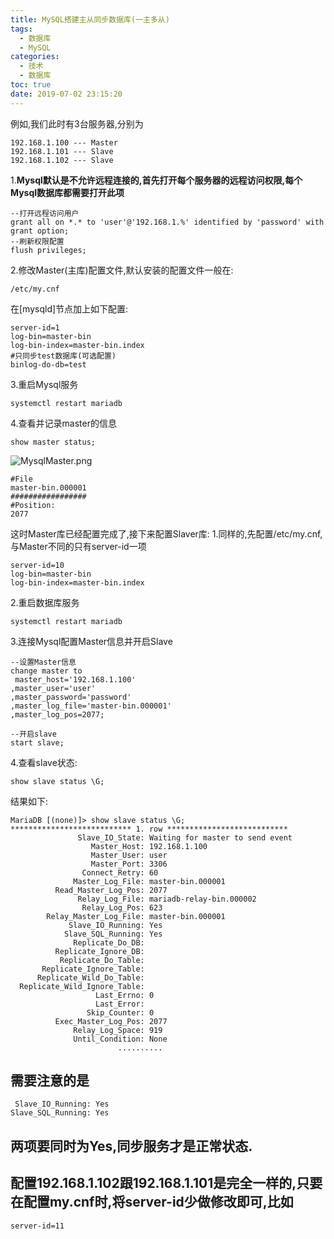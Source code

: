 ```yaml
---
title: MySQL搭建主从同步数据库(一主多从)
tags:
  - 数据库
  - MySQL
categories:
  - 技术
  - 数据库
toc: true
date: 2019-07-02 23:15:20
---
```


例如,我们此时有3台服务器,分别为
~~~
192.168.1.100 --- Master
192.168.1.101 --- Slave
192.168.1.102 --- Slave
~~~
1.**Mysql默认是不允许远程连接的,首先打开每个服务器的远程访问权限,每个Mysql数据库都需要打开此项**
```
--打开远程访问用户
grant all on *.* to 'user'@'192.168.1.%' identified by 'password' with grant option;
--刷新权限配置
flush privileges;
```
2.修改Master(主库)配置文件,默认安装的配置文件一般在:
```
/etc/my.cnf
```
在[mysqld]节点加上如下配置:
```
server-id=1
log-bin=master-bin
log-bin-index=master-bin.index
#只同步test数据库(可选配置)
binlog-do-db=test
```
3.重启Mysql服务
```
systemctl restart mariadb
```
4.查看并记录master的信息
```
show master status;
```
![MysqlMaster.png](https://upload-images.jianshu.io/upload_images/8936944-34a339adea4011dc.png?imageMogr2/auto-orient/strip%7CimageView2/2/w/1240)
```
#File
master-bin.000001
#################
#Position:
2077
```
这时Master库已经配置完成了,接下来配置Slaver库:
1.同样的,先配置/etc/my.cnf,与Master不同的只有server-id一项
```
server-id=10
log-bin=master-bin
log-bin-index=master-bin.index
```
2.重启数据库服务
```
systemctl restart mariadb
```
3.连接Mysql配置Master信息并开启Slave
```
--设置Master信息
change master to 
 master_host='192.168.1.100'
,master_user='user'
,master_password='password'
,master_log_file='master-bin.000001'
,master_log_pos=2077;

--开启slave
start slave;
```
4.查看slave状态:
```
show slave status \G;
```
结果如下:
~~~
MariaDB [(none)]> show slave status \G;
*************************** 1. row ***************************
               Slave_IO_State: Waiting for master to send event
                  Master_Host: 192.168.1.100
                  Master_User: user
                  Master_Port: 3306
                Connect_Retry: 60
              Master_Log_File: master-bin.000001
          Read_Master_Log_Pos: 2077
               Relay_Log_File: mariadb-relay-bin.000002
                Relay_Log_Pos: 623
        Relay_Master_Log_File: master-bin.000001
             Slave_IO_Running: Yes
            Slave_SQL_Running: Yes
              Replicate_Do_DB: 
          Replicate_Ignore_DB: 
           Replicate_Do_Table: 
       Replicate_Ignore_Table: 
      Replicate_Wild_Do_Table: 
  Replicate_Wild_Ignore_Table: 
                   Last_Errno: 0
                   Last_Error: 
                 Skip_Counter: 0
          Exec_Master_Log_Pos: 2077
              Relay_Log_Space: 919
              Until_Condition: None
                        ..........
~~~

需要注意的是
-
```
 Slave_IO_Running: Yes
Slave_SQL_Running: Yes
```

两项要同时为Yes,同步服务才是正常状态.
-
配置192.168.1.102跟192.168.1.101是完全一样的,只要在配置my.cnf时,将server-id少做修改即可,比如
-
~~~
server-id=11
~~~